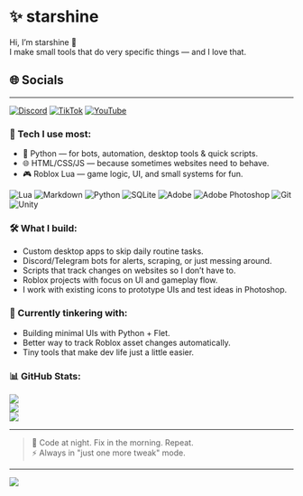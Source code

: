 # ✨ starshine

Hi, I’m starshine 👋  
I make small tools that do very specific things — and I love that.

## 🌐 Socials
---
[![Discord](https://img.shields.io/badge/Discord-%237289DA.svg?logo=discord&logoColor=white)](https://discord.gg/gTTEfX6ADQ) [![TikTok](https://img.shields.io/badge/TikTok-%23000000.svg?logo=TikTok&logoColor=white)](https://tiktok.com/@shenuwu_) [![YouTube](https://img.shields.io/badge/YouTube-%23FF0000.svg?logo=YouTube&logoColor=white)](https://youtube.com/@immastarshine) 

### 🧰 Tech I use most:
- 🐍 Python — for bots, automation, desktop tools & quick scripts.
- 🌐 HTML/CSS/JS — because sometimes websites need to behave.
- 🎮 Roblox Lua — game logic, UI, and small systems for fun.
<!--### 💻 Tech Stack:-->
![Lua](https://img.shields.io/badge/lua-%232C2D72.svg?style=for-the-badge&logo=lua&logoColor=white) ![Markdown](https://img.shields.io/badge/markdown-%23000000.svg?style=for-the-badge&logo=markdown&logoColor=white) ![Python](https://img.shields.io/badge/python-3670A0?style=for-the-badge&logo=python&logoColor=ffdd54) ![SQLite](https://img.shields.io/badge/sqlite-%2307405e.svg?style=for-the-badge&logo=sqlite&logoColor=white) ![Adobe](https://img.shields.io/badge/adobe-%23FF0000.svg?style=for-the-badge&logo=adobe&logoColor=white) ![Adobe Photoshop](https://img.shields.io/badge/adobe%20photoshop-%2331A8FF.svg?style=for-the-badge&logo=adobe%20photoshop&logoColor=white) ![Git](https://img.shields.io/badge/git-%23F05033.svg?style=for-the-badge&logo=git&logoColor=white) ![Unity](https://img.shields.io/badge/unity-%23000000.svg?style=for-the-badge&logo=unity&logoColor=white)

### 🛠 What I build:
- Custom desktop apps to skip daily routine tasks. 
- Discord/Telegram bots for alerts, scraping, or just messing around.
- Scripts that track changes on websites so I don’t have to.
- Roblox projects with focus on UI and gameplay flow. 
- I work with existing icons to prototype UIs and test ideas in Photoshop.

### 🧪 Currently tinkering with:
- Building minimal UIs with Python + Flet.
- Better way to track Roblox asset changes automatically.
- Tiny tools that make dev life just a little easier.

### 📊 GitHub Stats:
![](https://github-readme-stats.vercel.app/api?username=imastarshine&theme=merko&hide_border=false&include_all_commits=false&count_private=false)<br/>
![](https://nirzak-streak-stats.vercel.app/?user=imastarshine&theme=merko&hide_border=false)<br/>
![](https://github-readme-stats.vercel.app/api/top-langs/?username=imastarshine&theme=merko&hide_border=false&include_all_commits=false&count_private=false&layout=compact)

---

> 🌙 Code at night. Fix in the morning. Repeat.  
> ⚡ Always in "just one more tweak" mode.

---
[![](https://visitcount.itsvg.in/api?id=imastarshine&icon=0&color=0)](https://visitcount.itsvg.in)

<!-- Proudly created with GPRM ( https://gprm.itsvg.in ) -->

<!--
**imastarshine/imastarshine** is a ✨ _special_ ✨ repository because its `README.md` (this file) appears on your GitHub profile.

Here are some ideas to get you started:

- 🔭 I’m currently working on ...
- 🌱 I’m currently learning ...
- 👯 I’m looking to collaborate on ...
- 🤔 I’m looking for help with ...
- 💬 Ask me about ...
- 📫 How to reach me: ...
- 😄 Pronouns: ...
- ⚡ Fun fact: ...
-->
